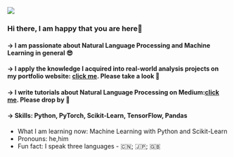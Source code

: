 ![](https://raw.githubusercontent.com/beeman-93/beeman-93/main/230402_gitbanner.png)

### Hi there, I am happy that you are here🥳
#### -> I am passionate about Natural Language Processing and Machine Learning in general 😎  
#### -> I apply the knowledge I acquired into real-world analysis projects on my portfolio website: [click me](https://beeman-93.github.io/PortfolioCai.github.io/). Please take a look 👀 
#### -> I write tutorials about Natural Language Processing on Medium:[click me](https://medium.com/@cd_24). Please drop by 🤝



#### -> Skills: Python, PyTorch, Scikit-Learn, TensorFlow, Pandas


- What I am learning now: Machine Learning with Python and Scikit-Learn 
- Pronouns: he,him 
- Fun fact: I speak three languages - 🇨🇳; 🇯🇵; 🇬🇧    




